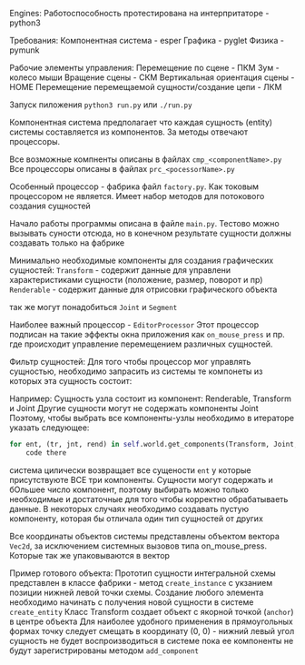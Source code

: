 Engines:
Работоспособность протестирована на интерпритаторе - python3

Требования:
Компонентная система - esper
Графика - pyglet
Физика - pymunk

Рабочие элементы управления:
Перемещение по сцене - ПКМ
Зум - колесо мыши
Вращение сцены - СКМ
Вертикальная ориентация сцены - HOME
Перемещение перемещаемой сущности/создание цепи - ЛКМ

Запуск пиложения `python3 run.py` или `./run.py`

Компонентная система предполагает что каждая сущность (entity) системы составляется из компонентов.
За методы отвечают процессоры.

Все возможные компненты описаны в файлах `cmp_<componentName>.py`
Все процессоры описаны в файлах `prc_<pocessorName>.py`

Особенный процессор - фабрика файл `factory.py`. Как токовым процессором не является.
Имеет набор методов для потокового создания сущностей

Начало работы программы описана в файле `main.py`. Тестово можно вызывать суности отсюда, но в конечном
результате сущности должны создавать только на фабрике

Минимально необходимые компоненты для создания графических сущностей:
`Transform` - содержит данные для управлени характеристиками сущности (положение, размер, поворот и пр)
`Renderable` - содержит данные для отрисовки графического объекта

так же могут понадобиться `Joint` и `Segment`

Наиболее важный процессор - `EditorProcessor`
Этот процессор подписан на такие эффекты окна приложения как `on_mouse_press` и пр. где
происходит управление перемещением различных сущностей.

Фильтр сущностей:
Для того чтобы процессор мог управлять сущностью, необходимо запрасить из системы те компонеты из которых
эта сущность состоит:

Например:
Сущность узла состоит из компонент: Renderable, Transform и Joint
Другие сущности могут не содержать компоненты Joint
Поэтому, чтобы выбрать все компоненты-узлы необходимо в итераторе указать следующее:
```python
for ent, (tr, jnt, rend) in self.world.get_components(Transform, Joint, Renderable):
    code there
```
система цилически возвращает все сущености `ent` у которые присутствуюте ВСЕ три компоненты.
Сущности могут содержать и бОльшее число компонент, поэтому выбирать можно только необходимые
и достаточные для того чтобы корректно обрабатываеть данные.
В некоторых случаях необходимо создавать пустую компоненту, которая бы отличала один тип сущностей
от других

Все координаты объектов системы представлены объектом вектора `Vec2d`,
за исключением системных вызовов типа on_mouse_press. Которые так же упаковываются в вектор

Пример готового объекта:
Прототип сущности интегральной схемы представлен в классе фабрики - метод `create_instance`
с укзанием позиции нижней левой точки схемы.
Создание любого элемента необходимо начинать с получения новой сущности в системе `create_entity`
Класс Transform создает объект с якорной точкой (`anchor`) в центре объекта
Для наиболее удобного применения в прямоугольных формах точку следует смещать в координату (0, 0) -
нижний левый угол
сущность не будет воспроизводиться в системе пока ее компоненты не будут зарегистрированы методом
`add_component`





